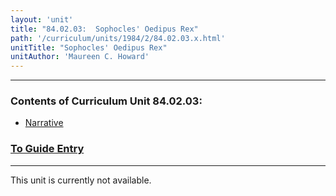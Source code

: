 ```yaml
---
layout: 'unit'
title: "84.02.03:  Sophocles' Oedipus Rex"
path: '/curriculum/units/1984/2/84.02.03.x.html'
unitTitle: "Sophocles' Oedipus Rex"
unitAuthor: 'Maureen C. Howard'
---
```


<body>
<hr/>
 <h3>
  Contents of Curriculum Unit 84.02.03:
 </h3>
 <ul>
  <a href="#a">
   <li>
    Narrative
   </li>
  </a>
 </ul>
 <h3>
  <a href="../../../guides/1984/2/84.02.03.x.html">
   To Guide Entry
  </a>
 </h3>
<hr/>
 This unit is currently not available.

</body>
